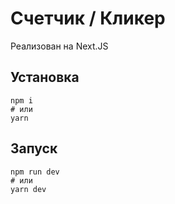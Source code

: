 # Счетчик / Кликер
Реализован на Next.JS

## Установка

```shell
npm i
# или
yarn
```

## Запуск

```shell
npm run dev
# или
yarn dev
```